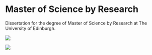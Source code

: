 # Master of Science by Research

Dissertation for the degree of Master of Science by Research at The University of Edinburgh.


![](https://github.com/rcorcs/llvm-work-instr)

![](https://github.com/rcorcs/llvm-heat-printer)
